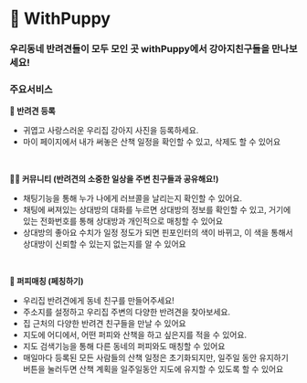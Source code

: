 # 🐶 WithPuppy

### 우리동네 반려견들이 모두 모인 곳 withPuppy에서 강아지친구들을 만나보세요!

### 주요서비스

**🦮 반려견 등록**

- 귀엽고 사랑스러운 우리집 강아지 사진을 등록하세요.
- 마이 페이지에서 내가 써놓은 산책 일정을 확인할 수 있고, 삭제도 할 수 있어요

<br>

**🐕‍🦺 커뮤니티 (반려견의 소중한 일상을 주변 친구들과 공유해요!)**

- 채팅기능을 통해 누가 나에게 러브콜을 날리는지 확인할 수 있어요.
- 채팅에 써져있는 상대방의 대화를 누르면 상대방의 정보를 확인할 수 있고, 거기에 있는 전화번호를 통해 상대방과 개인적으로 매칭할 수 있어요
- 상대방의 좋아요 수치가 일정 정도가 되면 핀포인터의 색이 바뀌고, 이 색을 통해서 상대방이 신뢰할 수 있는지 없는지를 알 수 있어요

<br>

**🐩 퍼피매칭 (페칭하기)**

- 우리집 반려견에게 동네 친구를 만들어주세요!
- 주소지를 설정하고 우리집 주변의 다양한 반려견을 찾아보세요.
- 집 근처의 다양한 반려견 친구들을 만날 수 있어요
- 지도에 어디에서, 어떤 퍼피와 산책을 하고 싶은지를 적을 수 있어요.
- 지도 검색기능을 통해 다른 동네의 퍼피와도 매칭할 수 있어요
- 매일마다 등록된 모든 사람들의 산책 일정은 초기화되지만, 일주일 동안 유지하기 버튼을 눌러두면 산책 계획을 일주일동안 지도에 유지할 수 있도록 할 수 있어요

<br><br>
